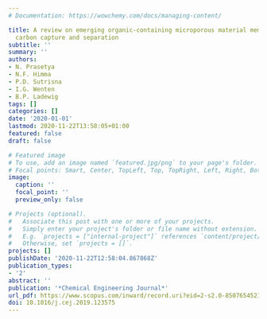 ```yaml
---
# Documentation: https://wowchemy.com/docs/managing-content/

title: A review on emerging organic-containing microporous material membranes for
  carbon capture and separation
subtitle: ''
summary: ''
authors:
- N. Prasetya
- N.F. Himma
- P.D. Sutrisna
- I.G. Wenten
- B.P. Ladewig
tags: []
categories: []
date: '2020-01-01'
lastmod: 2020-11-22T13:58:05+01:00
featured: false
draft: false

# Featured image
# To use, add an image named `featured.jpg/png` to your page's folder.
# Focal points: Smart, Center, TopLeft, Top, TopRight, Left, Right, BottomLeft, Bottom, BottomRight.
image:
  caption: ''
  focal_point: ''
  preview_only: false

# Projects (optional).
#   Associate this post with one or more of your projects.
#   Simply enter your project's folder or file name without extension.
#   E.g. `projects = ["internal-project"]` references `content/project/deep-learning/index.md`.
#   Otherwise, set `projects = []`.
projects: []
publishDate: '2020-11-22T12:58:04.867868Z'
publication_types:
- '2'
abstract: ''
publication: '*Chemical Engineering Journal*'
url_pdf: https://www.scopus.com/inward/record.uri?eid=2-s2.0-85076545218&doi=10.1016%2fj.cej.2019.123575&partnerID=40&md5=43c0dcafa109bbd24de9b84f1eac9f2b
doi: 10.1016/j.cej.2019.123575
---
```

